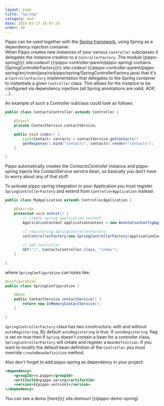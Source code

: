 ```yaml
---
layout: page
title: "Spring"
category: mod
date: 2015-03-17 18:07:29
order: 10
---
```


Pippo can be used together with the [Spring framework](http://projects.spring.io/spring-framework), using Spring as a dependency injection container.  
When Pippo creates new instances of your various `Controller` subclasses it delegates the instance creation to a `ControllerFactory`.
The module [pippo-spring]({{ site.codeurl }}/pippo-controller-parent/pippo-spring) contains [SpringControllerFactory]({{ site.codeurl }}/pippo-controller-parent/pippo-spring/src/main/java/ro/pippo/spring/SpringControllerFactory.java) that it's 
a `ControllerFactory` implementation that delegates to the Spring container to instantiate a given `Controller` class. This allows for the instance to be configured via dependency injection (all Spring annotations are valid, AOP, ...).

An example of such a Controller subclass could look as follows:

```java
public class ContactsController extends Controller {

    @Inject
    private ContactService contactService;

    public void index() {
		List<Contact> contacts = contactService.getContacts()
        getResponse().bind("contacts", contacts).render("contacts");
    }

}
```

Pippo automatically creates the _ContactsController_ instance and pippo-spring injects the ContactService service bean, so basically you don’t have to worry about any of that stuff. 

To activate pippo-spring integration in your Application you must register `SpringControllerFactory` and extend from `ControllerApplication` instead:

```java
public class MyApplication extends ControllerApplication {

    @Override
    protected void onInit() {
        // create spring application context
        ApplicationContext applicationContext = new AnnotationConfigApplicationContext(SpringConfiguration.class);
        
        // registering SpringControllerFactory
        setControllerFactory(new SpringControllerFactory(applicationContext));

        // add controller
        GET("/", ContactsController.class, "index");        
    }

}
```

where `SpringConfiguration` can looks like:

```java
@Configuration
public class SpringConfiguration {

    @Bean
    public ContactService contactService() {
        return new InMemoryContactService();
    }

}
```

`SpringControllerFactory` class has two constructors: with and without `autoRegistering`. By default `autoRegistering` is true. If `autoRegistering `flag is set on true then if `Spring` doesn't contain a bean for a controller class, `SpringControllerFactory` will create and register a `BeanDefinition`.
If you want to modify the default bean definition of the `Controller` you must override `createBeanDefinition` method.

Also don't forget to add pippo-spring as dependency in your project:

```xml
<dependency>
    <groupId>ro.pippo</groupId>
    <artifactId>pippo-spring</artifactId>
    <version>${pippo.version}</version>
</dependency>
```

You can see a demo [here]({{ site.demourl }}/pippo-demo-spring)

